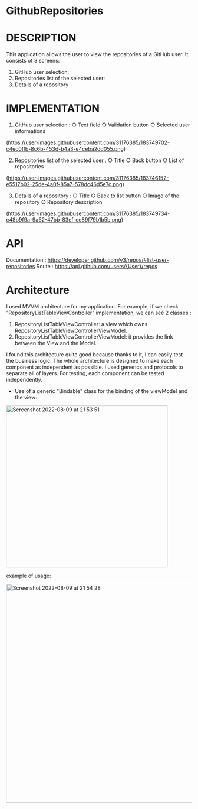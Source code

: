 # GithubRepositories

# DESCRIPTION

This application allows the user to view the repositories of a GitHub user. It consists of 3 screens:
1. GitHub user selection:
2. Repositories list of the selected user:
3. Details of a repository
 
# IMPLEMENTATION

1. GitHub user selection :
  ○ Text field
  ○ Validation button
  ○ Selected user informations

(https://user-images.githubusercontent.com/31176385/183749702-c4ec0ffb-8c6b-453d-b4a3-e4ceba2dd055.png)

2. Repositories list of the selected user :
  ○ Title
  ○ Back button
  ○ List of repositories

(https://user-images.githubusercontent.com/31176385/183746152-e5517b02-25de-4a0f-85a7-578dc46d5e7c.png)

3. Details of a repository :
  ○ Title
  ○ Back to list button
  ○ Image of the repository
  ○ Repository description

(https://user-images.githubusercontent.com/31176385/183749734-c48b9f9a-9a62-47bb-83ef-ce89f79b1b5b.png)

# API

Documentation : https://developer.github.com/v3/repos/#list-user-repositories Route : https://api.github.com/users/{User}/repos

# Architecture

I used MVVM architecture for my application.
For example, if we check "RepositoryListTableViewController" implementation, we can see 2 classes :
1. RepositoryListTableViewController: a view which owns RepositoryListTableViewControllerViewModel.
2. RepositoryListTableViewControllerViewModel: it provides the link between the View and the Model.

I found this architecture quite good because thanks to it, I can easily test the business logic.
The whole architecture is designed to make each component as independent as possible. I used generics and protocols to separate all of layers. For testing, each component can be tested independently.

- Use of a generic "Bindable" class for the binding of the viewModel and the view:

<img width="438" alt="Screenshot 2022-08-09 at 21 53 51" src="https://user-images.githubusercontent.com/31176385/183749205-0518f71d-c5c5-4e99-8388-93359d35b137.png">

example of usage:

<img width="593" alt="Screenshot 2022-08-09 at 21 54 28" src="https://user-images.githubusercontent.com/31176385/183749344-c839fd1a-33a9-4c3f-ac24-c96b1fb243ac.png">


